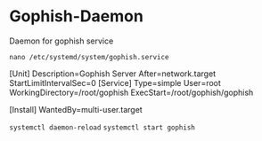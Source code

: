 # Gophish-Daemon
Daemon for gophish service


`nano /etc/systemd/system/gophish.service`

[Unit]
Description=Gophish Server
After=network.target
StartLimitIntervalSec=0
[Service]
Type=simple
User=root
WorkingDirectory=/root/gophish
ExecStart=/root/gophish/gophish

[Install]
WantedBy=multi-user.target


`systemctl daemon-reload`
`systemctl start gophish`
